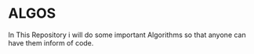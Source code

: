 


# ALGOS

In This Repository  i will do some important Algorithms so that anyone can have them inform of  code.
